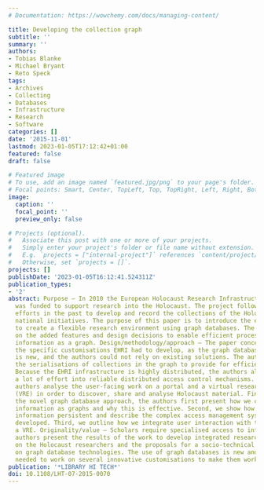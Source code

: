 ```yaml
---
# Documentation: https://wowchemy.com/docs/managing-content/

title: Developing the collection graph
subtitle: ''
summary: ''
authors:
- Tobias Blanke
- Michael Bryant
- Reto Speck
tags:
- Archives
- Collecting
- Databases
- Infrastructure
- Research
- Software
categories: []
date: '2015-11-01'
lastmod: 2023-01-05T17:12:42+01:00
featured: false
draft: false

# Featured image
# To use, add an image named `featured.jpg/png` to your page's folder.
# Focal points: Smart, Center, TopLeft, Top, TopRight, Left, Right, BottomLeft, Bottom, BottomRight.
image:
  caption: ''
  focal_point: ''
  preview_only: false

# Projects (optional).
#   Associate this post with one or more of your projects.
#   Simply enter your project's folder or file name without extension.
#   E.g. `projects = ["internal-project"]` references `content/project/deep-learning/index.md`.
#   Otherwise, set `projects = []`.
projects: []
publishDate: '2023-01-05T16:12:41.524311Z'
publication_types:
- '2'
abstract: Purpose – In 2010 the European Holocaust Research Infrastructure (EHRI)
  was funded to support research into the Holocaust. The project follows on from significant
  efforts in the past to develop and record the collections of the Holocaust in several
  national initiatives. The purpose of this paper is to introduce the efforts by EHRI
  to create a flexible research environment using graph databases. The authors concentrate
  on the added features and design decisions to enable efficient processing of collection
  information as a graph. Design/methodology/approach – The paper concentrates on
  the specific customisations EHRI had to develop, as the graph database approach
  is new, and the authors could not rely on existing solutions. The authors describe
  the serialisations of collections in the graph to provide for efficient processing.
  Because the EHRI infrastructure is highly distributed, the authors also had to invest
  a lot of effort into reliable distributed access control mechanisms. Finally, the
  authors analyse the user-facing work on a portal and a virtual research environment
  (VRE) in order to discover, share and analyse Holocaust material. Findings – Using
  the novel graph database approach, the authors first present how we can model collection
  information as graphs and why this is effective. Second, we show how we make collection
  information persistent and describe the complex access management system we have
  developed. Third, we outline how we integrate user interaction with the data through
  a VRE. Originality/value – Scholars require specialised access to information. The
  authors present the results of the work to develop integrated research with collections
  on the Holocaust researchers and the proposals for a socio-technical ecosystem based
  on graph database technologies. The use of graph databases is new and the authors
  needed to work on several innovative customisations to make them work in the domain.
publication: '*LIBRARY HI TECH*'
doi: 10.1108/LHT-07-2015-0070
---
```

